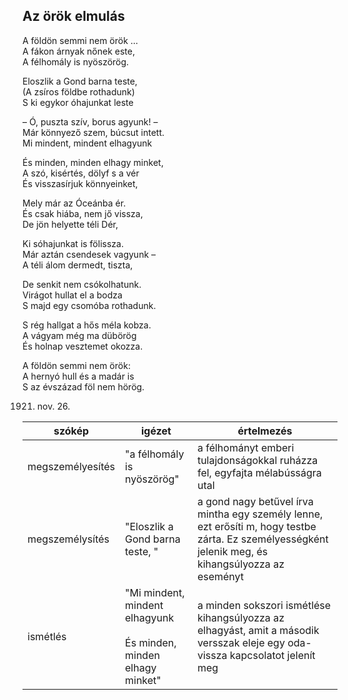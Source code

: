 ## Az örök elmulás

A földön semmi nem örök …  
A fákon árnyak nőnek este,  
A félhomály is nyöszörög.

Eloszlik a Gond barna teste,  
(A zsíros földbe rothadunk)  
S ki egykor óhajunkat leste

– Ó, puszta szív, borus agyunk! –  
Már könnyező szem, búcsut intett.  
Mi mindent, mindent elhagyunk

És minden, minden elhagy minket,  
A szó, kisértés, dölyf s a vér  
És visszasírjuk könnyeinket,

Mely már az Óceánba ér.  
És csak hiába, nem jő vissza,  
De jön helyette téli Dér,

Ki sóhajunkat is fölissza.  
Már aztán csendesek vagyunk –  
A téli álom dermedt, tiszta,

De senkit nem csókolhatunk.  
Virágot hullat el a bodza  
S majd egy csomóba rothadunk.

S rég hallgat a hős méla kobza.  
A vágyam még ma dübörög  
És holnap vesztemet okozza.

A földön semmi nem örök:  
A hernyó hull és a madár is  
S az évszázad föl nem hörög.

1921. nov. 26.

| szókép           | igézet                                                                 | értelmezés                                                                                                                                          |
| ---------------- | ---------------------------------------------------------------------- | --------------------------------------------------------------------------------------------------------------------------------------------------- |
| megszemélyesítés | "a félhomály is nyöszörög"                                             | a félhományt emberi tulajdonságokkal ruházza fel, egyfajta mélabússágra utal                                                                        |
| megszemélysítés  | "Eloszlik a Gond barna teste,  "                                       | a gond nagy betűvel írva mintha egy személy lenne, ezt erősíti m, hogy testbe zárta. Ez személyességként jelenik meg, és kihangsúlyozza az eseményt |
| ismétlés         | "Mi mindent, mindent elhagyunk<br><br>És minden, minden elhagy minket" | a minden sokszori ismétlése kihangsúlyozza az elhagyást, amit a második versszak eleje egy oda-vissza kapcsolatot jelenít meg                       |
